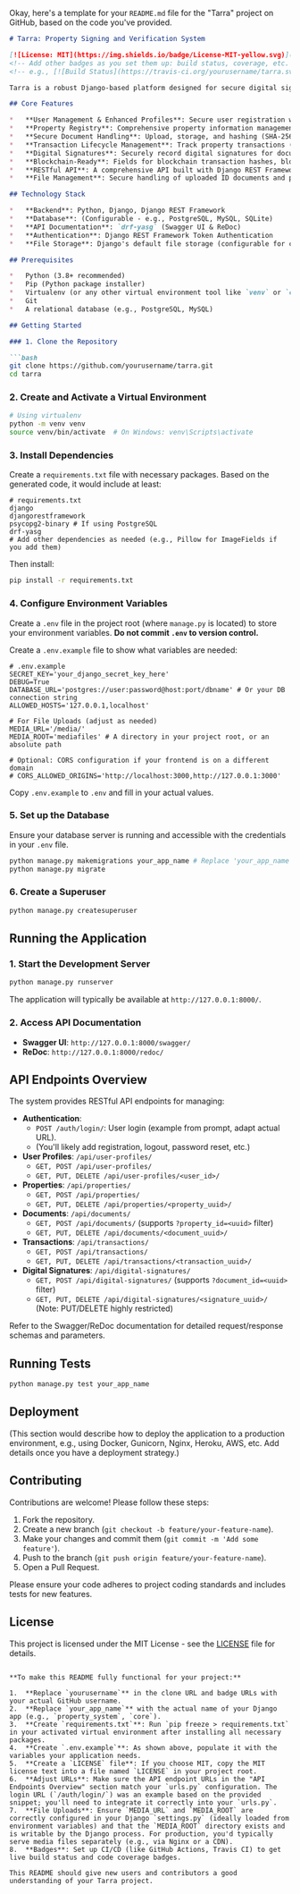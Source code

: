 Okay, here's a template for your `README.md` file for the "Tarra" project on GitHub, based on the code you've provided.

```markdown
# Tarra: Property Signing and Verification System

[![License: MIT](https://img.shields.io/badge/License-MIT-yellow.svg)](https://opensource.org/licenses/MIT)
<!-- Add other badges as you set them up: build status, coverage, etc. -->
<!-- e.g., [![Build Status](https://travis-ci.org/yourusername/tarra.svg?branch=main)](https://travis-ci.org/yourusername/tarra) -->

Tarra is a robust Django-based platform designed for secure digital signing and verification of property-related documents and transactions. It aims to bring transparency, immutability, and efficiency to property management by leveraging modern cryptographic techniques and preparing for potential blockchain integration.

## Core Features

*   **User Management & Enhanced Profiles**: Secure user registration with detailed profiles including identity verification (ID scans, biometrics hash).
*   **Property Registry**: Comprehensive property information management (type, address, owner, unique identifiers, GPS, survey plan hash).
*   **Secure Document Handling**: Upload, storage, and hashing (SHA-256) of legal documents (Sale Agreements, Title Deeds, etc.) related to properties.
*   **Transaction Lifecycle Management**: Track property transactions (sale, transfer) from pending to completed, including price, parties involved, and status.
*   **Digital Signatures**: Securely record digital signatures for documents, including the signature value, signer's public key, and document hash at the time of signing.
*   **Blockchain-Ready**: Fields for blockchain transaction hashes, block numbers, and wallet addresses, paving the way for integration with distributed ledger technologies.
*   **RESTful API**: A comprehensive API built with Django REST Framework for all functionalities, documented with Swagger/OpenAPI.
*   **File Management**: Secure handling of uploaded ID documents and property proofs.

## Technology Stack

*   **Backend**: Python, Django, Django REST Framework
*   **Database**: (Configurable - e.g., PostgreSQL, MySQL, SQLite)
*   **API Documentation**: `drf-yasg` (Swagger UI & ReDoc)
*   **Authentication**: Django REST Framework Token Authentication
*   **File Storage**: Django's default file storage (configurable for cloud storage like S3)

## Prerequisites

*   Python (3.8+ recommended)
*   Pip (Python package installer)
*   Virtualenv (or any other virtual environment tool like `venv` or `conda`)
*   Git
*   A relational database (e.g., PostgreSQL, MySQL)

## Getting Started

### 1. Clone the Repository

```bash
git clone https://github.com/yourusername/tarra.git
cd tarra
```

### 2. Create and Activate a Virtual Environment

```bash
# Using virtualenv
python -m venv venv
source venv/bin/activate  # On Windows: venv\Scripts\activate
```

### 3. Install Dependencies

Create a `requirements.txt` file with necessary packages. Based on the generated code, it would include at least:

```
# requirements.txt
django
djangorestframework
psycopg2-binary # If using PostgreSQL
drf-yasg
# Add other dependencies as needed (e.g., Pillow for ImageFields if you add them)
```

Then install:

```bash
pip install -r requirements.txt
```

### 4. Configure Environment Variables

Create a `.env` file in the project root (where `manage.py` is located) to store your environment variables. **Do not commit `.env` to version control.**

Create a `.env.example` file to show what variables are needed:

```
# .env.example
SECRET_KEY='your_django_secret_key_here'
DEBUG=True
DATABASE_URL='postgres://user:password@host:port/dbname' # Or your DB connection string
ALLOWED_HOSTS='127.0.0.1,localhost'

# For File Uploads (adjust as needed)
MEDIA_URL='/media/'
MEDIA_ROOT='mediafiles' # A directory in your project root, or an absolute path

# Optional: CORS configuration if your frontend is on a different domain
# CORS_ALLOWED_ORIGINS='http://localhost:3000,http://127.0.0.1:3000'
```

Copy `.env.example` to `.env` and fill in your actual values.

### 5. Set up the Database

Ensure your database server is running and accessible with the credentials in your `.env` file.

```bash
python manage.py makemigrations your_app_name # Replace 'your_app_name'
python manage.py migrate
```

### 6. Create a Superuser

```bash
python manage.py createsuperuser
```

## Running the Application

### 1. Start the Development Server

```bash
python manage.py runserver
```

The application will typically be available at `http://127.0.0.1:8000/`.

### 2. Access API Documentation

*   **Swagger UI**: `http://127.0.0.1:8000/swagger/`
*   **ReDoc**: `http://127.0.0.1:8000/redoc/`

## API Endpoints Overview

The system provides RESTful API endpoints for managing:

*   **Authentication**:
    *   `POST /auth/login/`: User login (example from prompt, adapt actual URL).
    *   (You'll likely add registration, logout, password reset, etc.)
*   **User Profiles**: `/api/user-profiles/`
    *   `GET, POST /api/user-profiles/`
    *   `GET, PUT, DELETE /api/user-profiles/<user_id>/`
*   **Properties**: `/api/properties/`
    *   `GET, POST /api/properties/`
    *   `GET, PUT, DELETE /api/properties/<property_uuid>/`
*   **Documents**: `/api/documents/`
    *   `GET, POST /api/documents/` (supports `?property_id=<uuid>` filter)
    *   `GET, PUT, DELETE /api/documents/<document_uuid>/`
*   **Transactions**: `/api/transactions/`
    *   `GET, POST /api/transactions/`
    *   `GET, PUT, DELETE /api/transactions/<transaction_uuid>/`
*   **Digital Signatures**: `/api/digital-signatures/`
    *   `GET, POST /api/digital-signatures/` (supports `?document_id=<uuid>` filter)
    *   `GET, PUT, DELETE /api/digital-signatures/<signature_uuid>/` (Note: PUT/DELETE highly restricted)

Refer to the Swagger/ReDoc documentation for detailed request/response schemas and parameters.

## Running Tests

```bash
python manage.py test your_app_name
```

## Deployment

(This section would describe how to deploy the application to a production environment, e.g., using Docker, Gunicorn, Nginx, Heroku, AWS, etc. Add details once you have a deployment strategy.)

## Contributing

Contributions are welcome! Please follow these steps:

1.  Fork the repository.
2.  Create a new branch (`git checkout -b feature/your-feature-name`).
3.  Make your changes and commit them (`git commit -m 'Add some feature'`).
4.  Push to the branch (`git push origin feature/your-feature-name`).
5.  Open a Pull Request.

Please ensure your code adheres to project coding standards and includes tests for new features.

## License

This project is licensed under the MIT License - see the [LICENSE](LICENSE) file for details.
```

**To make this README fully functional for your project:**

1.  **Replace `yourusername`** in the clone URL and badge URLs with your actual GitHub username.
2.  **Replace `your_app_name`** with the actual name of your Django app (e.g., `property_system`, `core`).
3.  **Create `requirements.txt`**: Run `pip freeze > requirements.txt` in your activated virtual environment after installing all necessary packages.
4.  **Create `.env.example`**: As shown above, populate it with the variables your application needs.
5.  **Create a `LICENSE` file**: If you choose MIT, copy the MIT license text into a file named `LICENSE` in your project root.
6.  **Adjust URLs**: Make sure the API endpoint URLs in the "API Endpoints Overview" section match your `urls.py` configuration. The login URL (`/auth/login/`) was an example based on the provided snippet; you'll need to integrate it correctly into your `urls.py`.
7.  **File Uploads**: Ensure `MEDIA_URL` and `MEDIA_ROOT` are correctly configured in your Django `settings.py` (ideally loaded from environment variables) and that the `MEDIA_ROOT` directory exists and is writable by the Django process. For production, you'd typically serve media files separately (e.g., via Nginx or a CDN).
8.  **Badges**: Set up CI/CD (like GitHub Actions, Travis CI) to get live build status and code coverage badges.

This README should give new users and contributors a good understanding of your Tarra project.